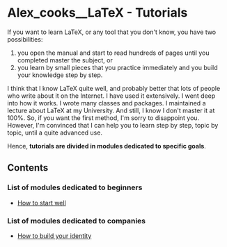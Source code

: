 
Alex_cooks__LaTeX - Tutorials
=============================



If you want to learn LaTeX, or any tool that you don't know, you have two possibilities:
1. you open the manual and start to read hundreds of pages until you completed master the subject, or
2. you learn by small pieces that you practice immediately and you build your knowledge step by step.

I think that I know LaTeX quite well, and probably better that lots of people who write about it on the Internet.
I have used it extensively.
I went deep into how it works.
I wrote many classes and packages.
I maintained a lecture about LaTeX at my University.
And still, I know I don't master it at 100%.
So, if you want the first method, I'm sorry to disappoint you.
However, I'm convinced that I can help you to learn step by step, topic by topic, until a quite advanced use.

Hence, **tutorials are divided in modules dedicated to specific goals**.



Contents
--------


### List of modules dedicated to beginners

- [How to start well](LaTeX_for_beginners__How_to_start_well)


### List of modules dedicated to companies

- [How to build your identity](LaTeX_for_companies__How_to_build_your_identity)
